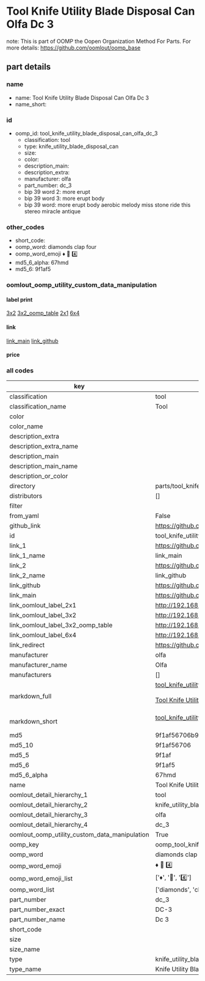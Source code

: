 # Tool Knife Utility Blade Disposal Can Olfa Dc 3  

note: This is part of OOMP the Oopen Organization Method For Parts. For more details: https://github.com/oomlout/oomp_base

##  part details
  







### name
* name: Tool Knife Utility Blade Disposal Can Olfa Dc 3
* name_short: 
### id
* oomp_id: tool_knife_utility_blade_disposal_can_olfa_dc_3
  * classification: tool
  * type: knife_utility_blade_disposal_can
  * size: 
  * color: 
  * description_main: 
  * description_extra: 
  * manufacturer: olfa
  * part_number: dc_3
  * bip 39 word 2: more erupt
  * bip 39 word 3: more erupt body
  * bip 39 word: more erupt body aerobic melody miss stone ride this stereo miracle antique

### other_codes
* short_code: 
* oomp_word: diamonds clap four
* oomp_word_emoji :diamonds: :clap: :four:
* md5_6_alpha: 67hmd
* md5_6: 9f1af5






### oomlout_oomp_utility_custom_data_manipulation
#### label print
[3x2](http://192.168.1.245:1112/?label=oomp%2067hmd)
[3x2_oomp_table](http://192.168.1.108:1112/?label=oomp%2067hmd)
[2x1](http://192.168.1.242:1112/?label=oomp%2067hmd)
[6x4](http://192.168.1.55:1112/?label=oomp%2067hmd)    

#### link

[link_main](https://github.com/oomlout/oomlout_oomp_version_1_messy/tree/main/parts/tool_knife_utility_blade_disposal_can_olfa_dc_3) [link_github](https://github.com/oomlout/oomlout_oomp_version_1_messy/tree/main/parts/tool_knife_utility_blade_disposal_can_olfa_dc_3)                             

#### price







### all codes 
| key | value |  
| --- | --- |  
| classification | tool |  
| classification_name | Tool |  
| color |  |  
| color_name |  |  
| description_extra |  |  
| description_extra_name |  |  
| description_main |  |  
| description_main_name |  |  
| description_or_color |   |  
| directory | parts/tool_knife_utility_blade_disposal_can_olfa_dc_3 |  
| distributors | [] |  
| filter |  |  
| from_yaml | False |  
| github_link | https://github.com/oomlout/oomlout_oomp_part_src/tree/main/parts/tool_knife_utility_blade_disposal_can_olfa_dc_3 |  
| id | tool_knife_utility_blade_disposal_can_olfa_dc_3 |  
| link_1 | https://github.com/oomlout/oomlout_oomp_version_1_messy/tree/main/parts/tool_knife_utility_blade_disposal_can_olfa_dc_3 |  
| link_1_name | link_main |  
| link_2 | https://github.com/oomlout/oomlout_oomp_version_1_messy/tree/main/parts/tool_knife_utility_blade_disposal_can_olfa_dc_3 |  
| link_2_name | link_github |  
| link_github | https://github.com/oomlout/oomlout_oomp_version_1_messy/tree/main/parts/tool_knife_utility_blade_disposal_can_olfa_dc_3 |  
| link_main | https://github.com/oomlout/oomlout_oomp_version_1_messy/tree/main/parts/tool_knife_utility_blade_disposal_can_olfa_dc_3 |  
| link_oomlout_label_2x1 | http://192.168.1.242:1112/?label=oomp%2067hmd |  
| link_oomlout_label_3x2 | http://192.168.1.245:1112/?label=oomp%2067hmd |  
| link_oomlout_label_3x2_oomp_table | http://192.168.1.108:1112/?label=oomp%2067hmd |  
| link_oomlout_label_6x4 | http://192.168.1.55:1112/?label=oomp%2067hmd |  
| link_redirect | https://github.com/oomlout/oomlout_oomp_version_1_messy/tree/main/parts/tool_knife_utility_blade_disposal_can_olfa_dc_3 |  
| manufacturer | olfa |  
| manufacturer_name | Olfa |  
| manufacturers | [] |  
| markdown_full | [tool_knife_utility_blade_disposal_can_olfa_dc_3](none)<br>[](none)<br>[Tool Knife Utility Blade Disposal Can Olfa Dc 3](none)<br><br> |  
| markdown_short | [tool_knife_utility_blade_disposal_can_olfa_dc_3](none)<br><br> |  
| md5 | 9f1af56706b97aca3745404231d33c7e |  
| md5_10 | 9f1af56706 |  
| md5_5 | 9f1af |  
| md5_6 | 9f1af5 |  
| md5_6_alpha | 67hmd |  
| name | Tool Knife Utility Blade Disposal Can Olfa Dc 3 |  
| oomlout_detail_hierarchy_1 | tool |  
| oomlout_detail_hierarchy_2 | knife_utility_blade_disposal_can |  
| oomlout_detail_hierarchy_3 | olfa |  
| oomlout_detail_hierarchy_4 | dc_3 |  
| oomlout_oomp_utility_custom_data_manipulation | True |  
| oomp_key | oomp_tool_knife_utility_blade_disposal_can_olfa_dc_3 |  
| oomp_word | diamonds clap four |  
| oomp_word_emoji | :diamonds: :clap: :four: |  
| oomp_word_emoji_list | [':diamonds:', ':clap:', ':four:'] |  
| oomp_word_list | ['diamonds', 'clap', 'four'] |  
| part_number | dc_3 |  
| part_number_exact | DC-3 |  
| part_number_name | Dc 3 |  
| short_code |  |  
| size |  |  
| size_name |  |  
| type | knife_utility_blade_disposal_can |  
| type_name | Knife Utility Blade Disposal Can |  
